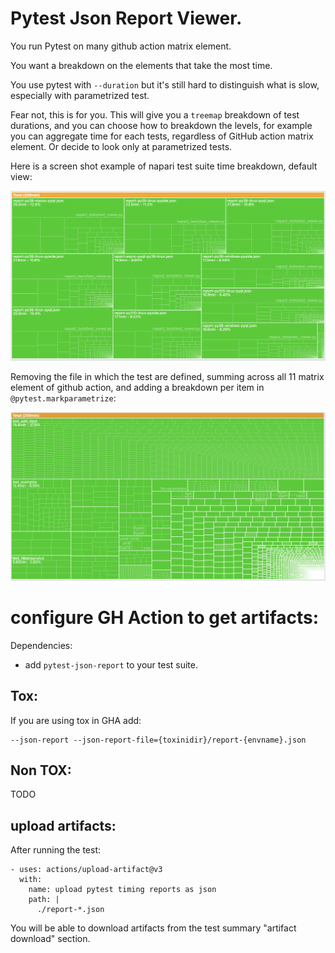 # Pytest Json Report Viewer.

You run Pytest on many github action matrix element. 

You want a breakdown on the elements that take the most time. 

You use pytest with ``--duration`` but it's still hard to distinguish what is slow, especially with parametrized test.

Fear not, this is for you. This will give you a `treemap` breakdown of test durations,
and you can choose how to breakdown the levels, for example you can aggregate time for each tests, 
regardless of GitHub action matrix element. Or decide to look only at parametrized tests.

Here is a screen shot example of napari test suite time breakdown, default view:


![](default_report.png)

Removing the file in which the test are defined, summing across all 11 matrix element of github action,
and adding a breakdown per item in `@pytest.markparametrize`:

![](after_changing.png)


# configure GH Action to get artifacts:

Dependencies: 
 - add `pytest-json-report` to your test suite.



## Tox:

If you are using tox in GHA add:

```
--json-report --json-report-file={toxinidir}/report-{envname}.json
```

## Non TOX:

TODO

## upload artifacts:

After running the test:
```
- uses: actions/upload-artifact@v3
  with:
    name: upload pytest timing reports as json
    path: |
      ./report-*.json
```

You will be able to download artifacts from the test summary "artifact download" section.


